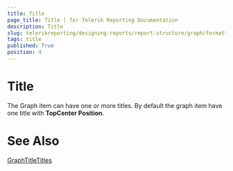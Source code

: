 ```yaml
---
title: Title
page_title: Title | for Telerik Reporting Documentation
description: Title
slug: telerikreporting/designing-reports/report-structure/graph/formatting-a-graph/title
tags: title
published: True
position: 4
---
```


# Title



The Graph item can have one or more titles. 
      	By default the graph item have one title with __TopCenter Position__.
      

# See Also
[GraphTitle](/reporting/api/Telerik.Reporting.GraphTitle)[Titles](/reporting/api/Telerik.Reporting.Graph#Telerik_Reporting_Graph_Titles)
